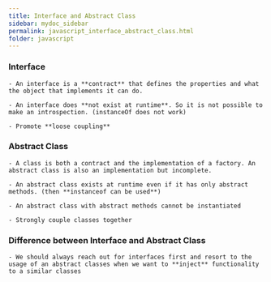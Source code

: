 ```yaml
---
title: Interface and Abstract Class
sidebar: mydoc_sidebar
permalink: javascript_interface_abstract_class.html
folder: javascript
---
```


### Interface

    - An interface is a **contract** that defines the properties and what the object that implements it can do.

    - An interface does **not exist at runtime**. So it is not possible to make an introspection. (instanceOf does not work)

    - Promote **loose coupling**

### Abstract Class

    - A class is both a contract and the implementation of a factory. An abstract class is also an implementation but incomplete.

    - An abstract class exists at runtime even if it has only abstract methods. (then **instanceof can be used**)

    - An abstract class with abstract methods cannot be instantiated

    - Strongly couple classes together

### Difference between Interface and Abstract Class

    - We should always reach out for interfaces first and resort to the usage of an abstract classes when we want to **inject** functionality to a similar classes